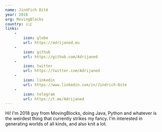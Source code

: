 ```yaml
---
name: Jindřich Dítě
year: 2018
org: MovingBlocks
country: 🇨🇿
links:
    -
        icon: globe
        url: https://adrijaned.eu
    -
        icon: github
        url: https://github.com/Adrijaned
    -
        icon: twitter
        url: https://twitter.com/Adrijaned
    -
        icon: linkedin
        url: https://www.linkedin.com/in/Jindrich-Dite
    -
        icon: telegram
        url: https://t.me/Adrijaned
---
```

Hi! I'm 2018 guy from MovingBlocks, doing Java, Python and whatever is the weirdest thing that currently strikes my fancy.
I'm interested in generating worlds of all kinds, and also knit a lot.
